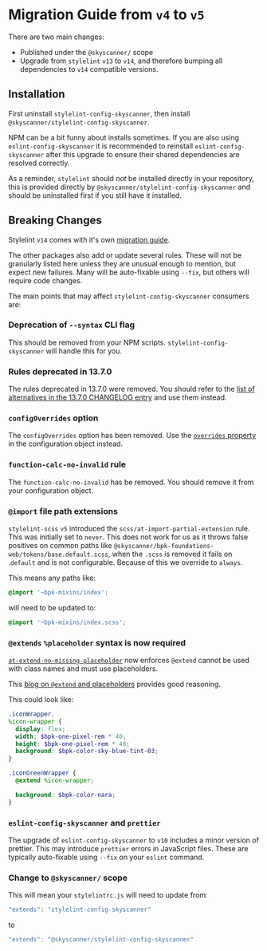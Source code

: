 # Migration Guide from `v4` to `v5`

There are two main changes:
- Published under the `@skyscanner/` scope
- Upgrade from `stylelint` `v13` to `v14`, and therefore bumping all dependencies to `v14` compatible versions.

## Installation

First uninstall `stylelint-config-skyscanner`, then install `@skyscanner/stylelint-config-skyscanner`.

NPM can be a bit funny about installs sometimes. If you are also using `eslint-config-skyscanner` it is recommended to reinstall `eslint-config-skyscanner` after this upgrade to ensure their shared dependencies are resolved correctly.

As a reminder, `stylelint` should *not* be installed directly in your repository, this is provided directly by `@skyscanner/stylelint-config-skyscanner` and should be uninstalled first if you still have it installed.

## Breaking Changes

Stylelint `v14` comes with it's own [migration guide](https://github.com/stylelint/stylelint/blob/14.0.0/docs/migration-guide/to-14.md).

The other packages also add or update several rules. These will not be granularly listed here unless they are unusual enough to mention, but expect new failures. Many will be auto-fixable using `--fix`, but others will require code changes.

The main points that may affect `stylelint-config-skyscanner` consumers are:

### Deprecation of `--syntax` CLI flag

This should be removed from your NPM scripts. `stylelint-config-skyscanner` will handle this for you.

### Rules deprecated in 13.7.0

The rules deprecated in 13.7.0 were removed. You should refer to the [list of alternatives in the 13.7.0 CHANGELOG entry](https://github.com/stylelint/stylelint/blob/14.0.0/CHANGELOG.md#1370) and use them instead.

### `configOverrides` option

The `configOverrides` option has been removed. Use the [`overrides` property](https://github.com/stylelint/stylelint/blob/14.0.0/docs/user-guide/configure.md#overrides) in the configuration object instead.

### `function-calc-no-invalid` rule

The `function-calc-no-invalid` has be removed. You should remove it from your configuration object.

### `@import` file path extensions

`stylelint-scss` `v5` introduced the `scss/at-import-partial-extension` rule. This was initially set to `never`. This does not work for us as it throws false positives on common paths like `@skyscanner/bpk-foundations-web/tokens/base.default.scss`, when the `.scss` is removed it fails on .`default` and is not configurable. Because of this we override to `always`.

This means any paths like:

```scss
@import '~bpk-mixins/index';
```

will need to be updated to:

```scss
@import '~bpk-mixins/index.scss';
```

### `@extends` `%placeholder` syntax is now required

[`at-extend-no-missing-placeholder`](https://github.com/stylelint-scss/stylelint-scss/blob/master/src/rules/at-extend-no-missing-placeholder/README.md) now enforces `@extend` cannot be used with class names and must use placeholders.

This [blog on `@extend` and placeholders](https://daveredfern.com/use-sass-placeholders-and-extend-wisely-a-cautionary-tale/) provides good reasoning.

This could look like:

```scss
.iconWrapper,
%icon-wrapper {
  display: flex;
  width: $bpk-one-pixel-rem * 40;
  height: $bpk-one-pixel-rem * 40;
  background: $bpk-color-sky-blue-tint-03;
}

.iconGreenWrapper {
  @extend %icon-wrapper;

  background: $bpk-color-nara;
}
```
### `eslint-config-skyscanner` and `prettier`

The upgrade of `eslint-config-skyscanner` to `v10` includes a minor version of prettier. This may introduce `prettier` errors in JavaScript files. These are typically auto-fixable using `--fix` on your `eslint` command.

### Change to `@skyscanner/` scope

This will mean your `stylelintrc.js` will need to update from:

```js
"extends": "stylelint-config-skyscanner"
```

to

```js
"extends": "@skyscanner/stylelint-config-skyscanner"
```
